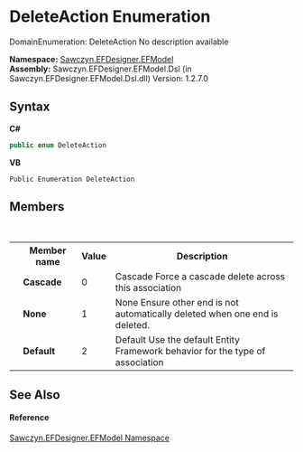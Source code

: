 # DeleteAction Enumeration
 

DomainEnumeration: DeleteAction No description available

**Namespace:**&nbsp;<a href="N_Sawczyn_EFDesigner_EFModel">Sawczyn.EFDesigner.EFModel</a><br />**Assembly:**&nbsp;Sawczyn.EFDesigner.EFModel.Dsl (in Sawczyn.EFDesigner.EFModel.Dsl.dll) Version: 1.2.7.0

## Syntax

**C#**<br />
``` C#
public enum DeleteAction
```

**VB**<br />
``` VB
Public Enumeration DeleteAction
```


## Members
&nbsp;<table><tr><th></th><th>Member name</th><th>Value</th><th>Description</th></tr><tr><td /><td target="F:Sawczyn.EFDesigner.EFModel.DeleteAction.Cascade">**Cascade**</td><td>0</td><td>Cascade Force a cascade delete across this association</td></tr><tr><td /><td target="F:Sawczyn.EFDesigner.EFModel.DeleteAction.None">**None**</td><td>1</td><td>None Ensure other end is not automatically deleted when one end is deleted.</td></tr><tr><td /><td target="F:Sawczyn.EFDesigner.EFModel.DeleteAction.Default">**Default**</td><td>2</td><td>Default Use the default Entity Framework behavior for the type of association</td></tr></table>

## See Also


#### Reference
<a href="N_Sawczyn_EFDesigner_EFModel">Sawczyn.EFDesigner.EFModel Namespace</a><br />